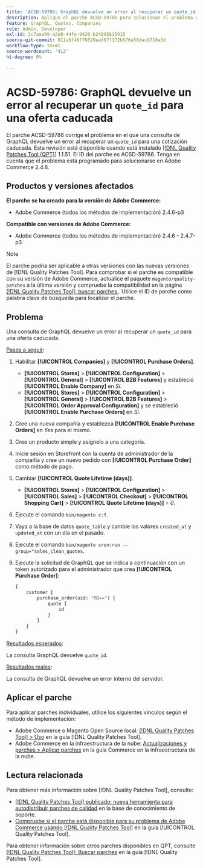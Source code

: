 ```yaml
---
title: 'ACSD-59786: GraphQL devuelve un error al recuperar un quote_id para una cotización caducada'
description: Aplique el parche ACSD-59786 para solucionar el problema de Adobe Commerce donde una consulta de GraphQL devuelve un error al recuperar un quote_id para un presupuesto caducado.
feature: GraphQL, Quotes, Companies
role: Admin, Developer
exl-id: 3c7aaa99-a2e0-44fe-9426-b24095615915
source-git-commit: 011a6f46f76029eaf67f172b576e58dac9710a3d
workflow-type: tm+mt
source-wordcount: '412'
ht-degree: 0%

---
```


# ACSD-59786: GraphQL devuelve un error al recuperar un `quote_id` para una oferta caducada

El parche ACSD-59786 corrige el problema en el que una consulta de GraphQL devuelve un error al recuperar un `quote_id` para una cotización caducada. Esta revisión está disponible cuando está instalado [[!DNL Quality Patches Tool (QPT)]](https://experienceleague.adobe.com/es/docs/commerce-operations/tools/quality-patches-tool/quality-patches-tool-to-self-serve-quality-patches) 1.1.51. El ID del parche es ACSD-59786. Tenga en cuenta que el problema está programado para solucionarse en Adobe Commerce 2.4.8.

## Productos y versiones afectados

**El parche se ha creado para la versión de Adobe Commerce:**

* Adobe Commerce (todos los métodos de implementación) 2.4.6-p3

**Compatible con versiones de Adobe Commerce:**

* Adobe Commerce (todos los métodos de implementación) 2.4.6 - 2.4.7-p3

>[!NOTE]
>
>El parche podría ser aplicable a otras versiones con las nuevas versiones de [!DNL Quality Patches Tool]. Para comprobar si el parche es compatible con su versión de Adobe Commerce, actualice el paquete `magento/quality-patches` a la última versión y compruebe la compatibilidad en la página [[!DNL Quality Patches Tool]: buscar parches ](https://experienceleague.adobe.com/tools/commerce-quality-patches/index.html?lang=es). Utilice el ID de parche como palabra clave de búsqueda para localizar el parche.

## Problema

Una consulta de GraphQL devuelve un error al recuperar un `quote_id` para una oferta caducada.

<u>Pasos a seguir</u>:

1. Habilitar **[!UICONTROL Companies]** y **[!UICONTROL Purchase Orders]**.
   * **[!UICONTROL Stores]** > **[!UICONTROL Configuration]** > **[!UICONTROL General]** > **[!UICONTROL B2B Features]** y estableció **[!UICONTROL Enable Company]** en *Sí*.
   * **[!UICONTROL Stores]** > **[!UICONTROL Configuration]** > **[!UICONTROL General]** > **[!UICONTROL B2B Features]** > **[!UICONTROL Order Approval Configuration]** y se estableció **[!UICONTROL Enable Purchase Orders]** en *Sí*.
1. Cree una nueva compañía y establezca **[!UICONTROL Enable Purchase Orders]** en *Yes* para el mismo.
1. Cree un producto simple y asígnelo a una categoría.
1. Inicie sesión en Storefront con la cuenta de administrador de la compañía y cree un nuevo pedido con **[!UICONTROL Purchase Order]** como método de pago.
1. Cambiar **[!UICONTROL Quote Lifetime (days)]**.
   * **[!UICONTROL Stores]** > **[!UICONTROL Configuration]** > **[!UICONTROL Sales]** > **[!UICONTROL Checkout]** > **[!UICONTROL Shopping Cart]** > **[!UICONTROL Quote Lifetime (days)]** = *0*.
1. Ejecute el comando `bin/magento c:f`.
1. Vaya a la base de datos `quote_table` y cambie los valores `created_at` y `updated_at` con un día en el pasado.
1. Ejecute el comando `bin/magento cron:run --group="sales_clean_quotes`.
1. Ejecute la solicitud de GraphQL que se indica a continuación con un token autorizado para el administrador que crea **[!UICONTROL Purchase Order]**:

   ```GraphQL
   {
       customer {
           purchase_order(uid: "MQ==") {
               quote {
                   id
               }
           }
       }
   } 
   ```

<u>Resultados esperados</u>:

La consulta GraphQL devuelve `quote_id`.

<u>Resultados reales</u>:

La consulta de GraphQL devuelve un error interno del servidor.

## Aplicar el parche

Para aplicar parches individuales, utilice los siguientes vínculos según el método de implementación:

* Adobe Commerce o Magento Open Source local: [[!DNL Quality Patches Tool] > Uso](/help/tools/quality-patches-tool/usage.md) en la guía [!DNL Quality Patches Tool].
* Adobe Commerce en la infraestructura de la nube: [Actualizaciones y parches > Aplicar parches](https://experienceleague.adobe.com/docs/commerce-cloud-service/user-guide/develop/upgrade/apply-patches.html?lang=es) en la guía Commerce en la infraestructura de la nube.

## Lectura relacionada

Para obtener más información sobre [!DNL Quality Patches Tool], consulte:

* [[!DNL Quality Patches Tool] publicado: nueva herramienta para autodistribuir parches de calidad](https://experienceleague.adobe.com/es/docs/commerce-operations/tools/quality-patches-tool/quality-patches-tool-to-self-serve-quality-patches) en la base de conocimiento de soporte.
* [Compruebe si el parche está disponible para su problema de Adobe Commerce usando [!DNL Quality Patches Tool]](/help/tools/quality-patches-tool/patches-available-in-qpt/check-patch-for-magento-issue-with-magento-quality-patches.md) en la guía [!UICONTROL Quality Patches Tool].

Para obtener información sobre otros parches disponibles en QPT, consulte [[!DNL Quality Patches Tool]: Buscar parches](https://experienceleague.adobe.com/tools/commerce-quality-patches/index.html?lang=es) en la guía [!DNL Quality Patches Tool].
